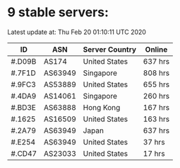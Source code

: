 # 9 stable servers:

Latest update at: Thu Feb 20 01:10:11 UTC 2020

| ID | ASN | Server Country | Online |
| -- | --- | -------------- | ------ |
| #.D09B | AS174 | United States | 637 hrs |
| #.7F1D | AS63949 | Singapore | 808 hrs |
| #.9FC3 | AS53889 | United States | 655 hrs |
| #.4DA9 | AS14061 | Singapore | 260 hrs |
| #.BD3E | AS63888 | Hong Kong | 167 hrs |
| #.1625 | AS16509 | United States | 163 hrs |
| #.2A79 | AS63949 | Japan | 637 hrs |
| #.E254 | AS63949 | United States | 37 hrs |
| #.CD47 | AS23033 | United States | 17 hrs |

